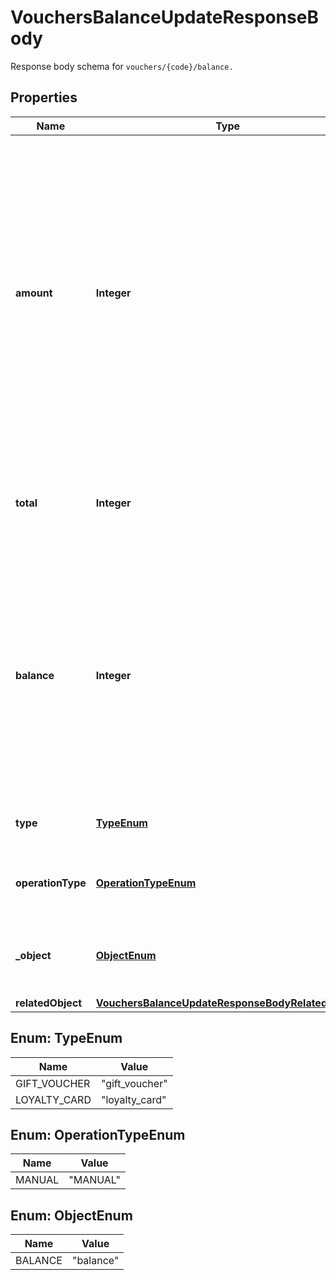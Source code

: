 

# VouchersBalanceUpdateResponseBody

Response body schema for `vouchers/{code}/balance.`

## Properties

| Name | Type | Description |
|------------ | ------------- | ------------- |
|**amount** | **Integer** | The incremental amount added (positive integer) or subtracted (negative integer) to the current balance on the gift card or loyalty card. Value is multiplied by 100 to precisely represent 2 decimal places. For example, $100 amount is written as 10000. |
|**total** | **Integer** | Total income incurred over the lifespan of the gift card or loyalty card. |
|**balance** | **Integer** | The balance after adding or subtracting a specified amount. Value is multiplied by 100 to precisely represent 2 decimal places. For example, $100 amount is written as 10000. |
|**type** | [**TypeEnum**](#TypeEnum) | The type of voucher being modified. |
|**operationType** | [**OperationTypeEnum**](#OperationTypeEnum) | The type of the operation being performed. |
|**_object** | [**ObjectEnum**](#ObjectEnum) | The type of the object represented by JSON. Default is &#x60;balance&#x60;. |
|**relatedObject** | [**VouchersBalanceUpdateResponseBodyRelatedObject**](VouchersBalanceUpdateResponseBodyRelatedObject.md) |  |



## Enum: TypeEnum

| Name | Value |
|---- | -----|
| GIFT_VOUCHER | &quot;gift_voucher&quot; |
| LOYALTY_CARD | &quot;loyalty_card&quot; |



## Enum: OperationTypeEnum

| Name | Value |
|---- | -----|
| MANUAL | &quot;MANUAL&quot; |



## Enum: ObjectEnum

| Name | Value |
|---- | -----|
| BALANCE | &quot;balance&quot; |



